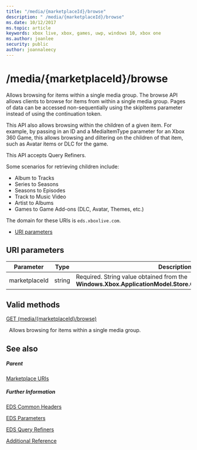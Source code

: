 ```yaml
---
title: "/media/{marketplaceId}/browse"
description: " /media/{marketplaceId}/browse"
ms.date: 10/12/2017
ms.topic: article
keywords: xbox live, xbox, games, uwp, windows 10, xbox one
ms.author: joanlee
security: public
author: joannaleecy
---
```


# /media/{marketplaceId}/browse
Allows browsing for items within a single media group. 
The browse API allows clients to browse for items from within a single media group. Pages of data can be accessed non-sequentially using the skipItems parameter instead of using the continuation token.
 
This API also allows browsing within the children of a given item. For example, by passing in an ID and a MediaItemType parameter for an Xbox 360 Game, this allows browsing and diltering on the children of that item, such as Avatar items or DLC for the game.
 
This API accepts Query Refiners.
 
Some scenarios for retrieving children include:
 
   * Album to Tracks
   * Series to Seasons
   * Seasons to Episodes
   * Track to Music Video
   * Artist to Albums
   * Games to Game Add-ons (DLC, Avatar, Themes, etc.)
  
The domain for these URIs is `eds.xboxlive.com`.
 
  * [URI parameters](#ID4EMB)
 
<a id="ID4EMB"></a>

 
## URI parameters
 
| Parameter| Type| Description| 
| --- | --- | --- | 
| marketplaceId| string| Required. String value obtained from the <b>Windows.Xbox.ApplicationModel.Store.Configuration.MarketplaceId</b>.| 
  
<a id="ID4ENC"></a>

 
## Valid methods

[GET (media/{marketplaceId}/browse)](uri-medialocalebrowseget.md)

&nbsp;&nbsp;Allows browsing for items within a single media group. 
 
<a id="ID4EXC"></a>

 
## See also
 
<a id="ID4EZC"></a>

 
##### Parent 

[Marketplace URIs](atoc-reference-marketplace.md)

  
<a id="ID4EDD"></a>

 
##### Further Information 

[EDS Common Headers](../../additional/edscommonheaders.md)

 [EDS Parameters](../../additional/edsparameters.md)

 [EDS Query Refiners](../../additional/edsqueryrefiners.md)

 [Additional Reference](../../additional/atoc-xboxlivews-reference-additional.md)

   